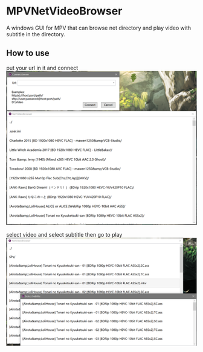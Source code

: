 # MPVNetVideoBrowser
A windows GUI for MPV that can browse net directory and play video with subtitle in the directory.

## How to use
put your url in it and connect
![image](https://github.com/LDLDL/MPVNetVideoBrowser/blob/main/png/main.png)

select video and select subtitle then go to play
![image](https://github.com/LDLDL/MPVNetVideoBrowser/blob/main/png/subtitle.png)
